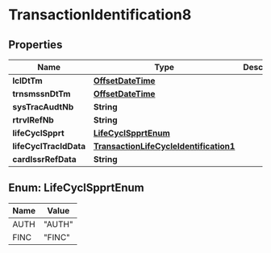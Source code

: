 

# TransactionIdentification8

## Properties

Name | Type | Description | Notes
------------ | ------------- | ------------- | -------------
**lclDtTm** | [**OffsetDateTime**](OffsetDateTime.md) |  | 
**trnsmssnDtTm** | [**OffsetDateTime**](OffsetDateTime.md) |  |  [optional]
**sysTracAudtNb** | **String** |  | 
**rtrvlRefNb** | **String** |  | 
**lifeCyclSpprt** | [**LifeCyclSpprtEnum**](#LifeCyclSpprtEnum) |  |  [optional]
**lifeCyclTracIdData** | [**TransactionLifeCycleIdentification1**](TransactionLifeCycleIdentification1.md) |  |  [optional]
**cardIssrRefData** | **String** |  |  [optional]



## Enum: LifeCyclSpprtEnum

Name | Value
---- | -----
AUTH | &quot;AUTH&quot;
FINC | &quot;FINC&quot;



